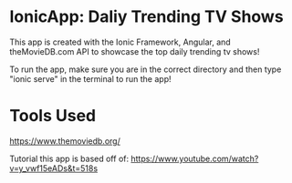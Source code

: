 # IonicApp: Daliy Trending TV Shows
This app is created with the Ionic Framework, Angular, and theMovieDB.com API to showcase the top daily trending tv shows!

To run the app, make sure you are in the correct directory and then type "ionic serve" in the terminal to run the app!

# Tools Used
https://www.themoviedb.org/

Tutorial this app is based off of: https://www.youtube.com/watch?v=y_vwf15eADs&t=518s
